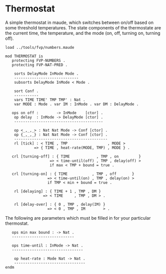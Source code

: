 Thermostat
==========

A simple thermostat in maude, which switches between on/off based on some threshold temperatures.
The state components of the thermostate are the current time, the temperature, and the mode (on, off, turning on, turning off).

```maude
load ../tools/fvp/numbers.maude

mod THERMOSTAT is
   protecting FVP-NUMBERS .
   protecting FVP-NAT-PRED .

    sorts DelayMode InMode Mode .
    -----------------------------
    subsorts DelayMode InMode < Mode .

    sort Conf .
    -----------
    vars TIME TIME' TMP TMP' : Nat .
    var MODE : Mode . var IM : InMode . var DM : DelayMode .

   ops on off :        -> InMode    [ctor] .
    op delay  : InMode -> DelayMode [ctor] .
    ----------------------------------------

    op <_,_,_> : Nat Nat Mode -> Conf [ctor] .
    op {_,_,_} : Nat Nat Mode -> Conf [ctor] .
    ------------------------------------------
    rl [tick] : < TIME , TMP                  , MODE >
             => { TIME , heat-rate(MODE, TMP) , MODE } .

   crl [turning-off] : { TIME            , TMP , on         }
                    => < time-until(off) , TMP , delay(off) >
                    if max < TMP + bound = true .

   crl [turning-on] : { TIME           , TMP , off       }
                   => < time-until(on) , TMP , delay(on) >
                   if TMP < min + bound = true .

    rl [delaying] : { TIME + 1 , TMP , DM }
                 => < TIME     , TMP , DM > .

    rl [delay-over] : { 0 , TMP , delay(IM) }
                   => < 0 , TMP , IM        > .
```

The following are parameters which must be filled in for your particular thermostat.

```maude
   ops min max bound : -> Nat .
   ----------------------------

   ops time-until : InMode -> Nat .
   --------------------------------

    op heat-rate : Mode Nat -> Nat .
    --------------------------------
endm
```
